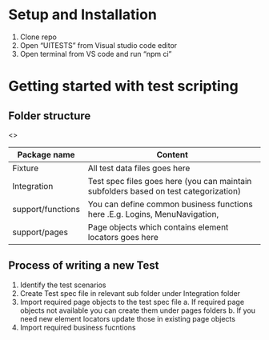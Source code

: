 # Setup and Installation
1. Clone repo
2. Open “UITESTS” from Visual studio code editor
3. Open terminal from VS code and run “npm ci”

# Getting started with test scripting

## Folder structure
<<Image>>
  
| Package name  | Content |
| ------------- | ------------- |
| Fixture  | All test data files goes here  |
| Integration  | Test spec files goes here (you can maintain subfolders based on test categorization)  |
| support/functions  | You can define common business functions here .E.g. Logins, MenuNavigation,|
| support/pages  | Page objects which contains element locators goes here  |
  
## Process of writing a new Test
1. Identify the test scenarios 
2. Create Test spec file in relevant sub folder under Integration folder
3. Import required page objects to the test spec file
    a. If required page objects not available you can create them under pages folders
    b. If you need new element locators update those in existing page objects
4. Import required business fucntions
